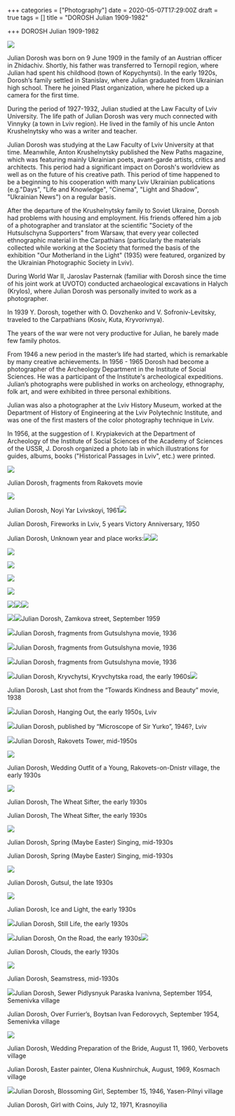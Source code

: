 +++
categories = ["Photography"]
date = 2020-05-07T17:29:00Z
draft = true
tags = []
title = "DOROSH Julian 1909-1982"

+++
DOROSH Julian 1909-1982

![](/uploads/dorosh-2.jpg)

Julian Dorosh was born on 9 June 1909 in the family of an Austrian officer in Zhidachiv. Shortly, his father was transferred to Ternopil region, where Julian had spent his childhood (town of Kopychyntsi). In the early 1920s, Dorosh’s family settled in Stanislav, where Julian graduated from Ukrainian high school. There he joined Plast organization, where he picked up a camera for the first time.

During the period of 1927-1932, Julian studied at the Law Faculty of Lviv University. The life path of Julian Dorosh was very much connected with Vinnyky (a town in Lviv region). He lived in the family of his uncle Anton Krushelnytsky who was a writer and teacher.

Julian Dorosh was studying at the Law Faculty of Lviv University at that time. Meanwhile, Anton Krushelnytsky published the New Paths magazine, which was featuring mainly Ukrainian poets, avant-garde artists, critics and architects. This period had a significant impact on Dorosh's worldview as well as on the future of his creative path. This period of time happened to be a beginning to his cooperation with many Lviv Ukrainian publications (e.g."Days", "Life and Knowledge", "Cinema", "Light and Shadow", "Ukrainian News") on a regular basis.

After the departure of the Krushelnytsky family to Soviet Ukraine, Dorosh had problems with housing and employment. His friends offered him a job of a photographer and translator at the scientific "Society of the Hutsulschyna Supporters" from Warsaw, that every year collected ethnographic material in the Carpathians (particularly the materials collected while working at the Society that formed the basis of the exhibition "Our Motherland in the Light" (1935) were featured, organized by the Ukrainian Photographic Society in Lviv).

During World War II, Jaroslav Pasternak (familiar with Dorosh since the time of his joint work at UVOTO) conducted archaeological excavations in Halych (Krylos), where Julian Dorosh was personally invited to work as a photographer.

In 1939 Y. Dorosh, together with O. Dovzhenko and V. Sofroniv-Levitsky, traveled to the Carpathians (Kosiv, Kuta, Kryvorivnya).

The years of the war were not very productive for Julian, he barely made few family photos.

From 1946 a new period in the master’s life had started, which is remarkable by many creative achievements. In 1956 - 1965 Dorosh had become a photographer of the Archeology Department in the Institute of Social Sciences. He was a participant of the Institute's archeological expeditions. Julian’s photographs were published in works on archeology, ethnography, folk art, and were exhibited in three personal exhibitions.

Julian was also a photographer at the Lviv History Museum, worked at the Department of History of Engineering at the Lviv Polytechnic Institute, and was one of the first masters of the color photography technique in Lviv.

In 1956, at the suggestion of I. Krypiakevich at the Department of Archeology of the Institute of Social Sciences of the Academy of Sciences of the USSR, J. Dorosh organized a photo lab in which illustrations for guides, albums, books ("Historical Passages in Lviv", etc.) were printed.

![](/uploads/kadri-z-filmu-rakovets-nazustrich-1936-ch-4.jpg)

Julian Dorosh, fragments from Rakovets movie

![](/uploads/noviy-yar-lvivskoyi-1961-yulian-dorosh.jpg)

Julian Dorosh, Noyi Yar Lvivskoyi, 1961![](/uploads/yulian-d-feierverk-u-lvovi-na-chest-5-richchia-peremogi.jpg)

Julian Dorosh, Fireworks in Lviv, 5 years Victory Anniversary, 1950

Julian Dorosh, Unknown year and place works:![](/uploads/yulian-dorosh.jpg)![](/uploads/yulian-dorosh-2.jpg)

![](/uploads/yulian-dorosh-3.jpg)

![](/uploads/yulian-dorosh-4.jpg)

![](/uploads/yulian-dorosh-5.jpg)

![](/uploads/yulian-dorosh-6.jpg)

![](/uploads/yulian-dorosh-7.jpg)![](/uploads/yulian-dorosh-8.jpg)![](/uploads/yulian-dorosh-9.jpg)

![](/uploads/yulian-dorosh-10.jpg)![](/uploads/vulitsia-zamkova-veresen-1959-roku-tvorets-iulian-dorosh.jpg)Julian Dorosh, Zamkova street, September 1959

![](/uploads/iulian-dorosh-vid-na-rozkopki-i-okolitsiu-krilosa-1936-r-nasha-batkivshchina-1937-ch-1.jpg)Julian Dorosh, fragments from Gutsulshyna movie, 1936

![](/uploads/kadri-iz-filmu-gutsulshchina-nazustrich-1936-ch-20.jpg)Julian Dorosh, fragments from Gutsulshyna movie, 1936

![](/uploads/kadri-iz-filmu-gutsulshchina-nazustrich-1936-ch-20-2.jpg)Julian Dorosh, fragments from Gutsulshyna movie, 1936

![](/uploads/krivchitsi-doroga-krivchitska-pochatok-1960-kh-rokiv-tvorets-iulian-dorosh.jpg)Julian Dorosh, Kryvchytsi, Kryvchytska road, the early 1960s![](/uploads/ostannii-kadr-iz-filmu-do-dobra-i-krasi-gospodarsko-kooperativnii-chasopis-1938-ch-17-18.jpg)

Julian Dorosh, Last shot from the “Towards Kindness and Beauty” movie, 1938

![](/uploads/pogulianka-pochatok-1950-kh-rokiv-tvorets-iulian-dorosh-vidavets-galitska-brama-lviv-data-1952.jpg)Julian Dorosh, Hanging Out, the early 1950s, Lviv

![](/uploads/tvorets-iulian-dorosh-vidavets-mikroskop-pana-iurka-lviv-data-1946-1990.jpg)Julian Dorosh, published by “Microscope of Sir Yurko”, 1946?, Lviv

![](/uploads/iulian-dorosh-vezha-rakovets-ser-1950-kh-rr-galitska-brama-2009-6.jpg)Julian Dorosh, Rakovets Tower, mid-1950s

![](/uploads/iulian-dorosh-vesilnii-ubir-molodoyi-s-rakovets-na-dnistri-poch-1930-kh-rr-svitlo-i-tin-1935-ch-10.jpg)

Julian Dorosh, Wedding Outfit of a Young, Rakovets-on-Dnistr village, the early 1930s

![](/uploads/iulian-dorosh-viialnitsia-poch-1930-kh-rr-zi-saitu-http-esu-com-ua.jpg)

Julian Dorosh, The Wheat Sifter, the early 1930s

Julian Dorosh, The Wheat Sifter, the early 1930s

![](/uploads/iulian-dorosh-gagilka-ser-1930-kh-rr-svitlo-i-tin-1936-ch-5.jpg)

Julian Dorosh, Spring (Maybe Easter) Singing, mid-1930s

Julian Dorosh, Spring (Maybe Easter) Singing, mid-1930s

![](/uploads/iulian-dorosh-gutsul-kin-1930-kh-rr-svitlo-i-tin-1939-ch-7.jpg)

Julian Dorosh, Gutsul, the late 1930s

![](/uploads/iulian-dorosh-krigi-i-svitlo-poch-1930-kh-rr-svitlo-i-tin-1934-ch-4.jpg)

Julian Dorosh, Ice and Light, the early 1930s

![](/uploads/iulian-dorosh-natiurmort-poch-1930-kh-rr-galitska-brama-2009-6.jpg)Julian Dorosh, Still Life, the early 1930s

![](/uploads/iulian-dorosh-u-dorogu-poch-1930-kh-rr-svitlo-i-tin-1935-ch-6.jpg)Julian Dorosh, On the Road, the early 1930s![](/uploads/iulian-dorosh-khmari-poch-1930-kh-rr-svitlo-i-tin-1935-ch-6.jpg)

Julian Dorosh, Clouds, the early 1930s

![](/uploads/iulian-dorosh-shvalia-ser-1930-kh-rr-svitlo-i-tin-1936-ch-12.jpg)

Julian Dorosh, Seamstress, mid-1930s

![](/uploads/45-dragged-2-1.jpg)Julian Dorosh, Sewer Pidlysnyuk Paraska Ivanivna, September 1954, Semenivka village

Julian Dorosh, Over Furrier’s, Boytsan Ivan Fedorovych, September 1954, Semenivka village

![](/uploads/45-dragged-3-1.jpg)

Julian Dorosh, Wedding Preparation of the Bride, August 11, 1960, Verbovets village

Julian Dorosh, Easter painter, Olena Kushnirchuk, August, 1969, Kosmach village

![](/uploads/45-dragged-4-1.jpg)Julian Dorosh, Blossoming Girl, September 15, 1946, Yasen-Pilnyi village

Julian Dorosh, Girl with Coins, July 12, 1971, Krasnoyilia
